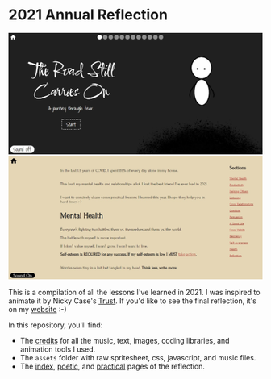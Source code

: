 # 2021 Annual Reflection

![Preview Image](./preview.jpg)
![Preview Image 2](./preview2.jpg)

This is a compilation of all the lessons I've learned in 2021. I was inspired to animate it by Nicky Case's [Trust](https://www.ncase.me/trust). If you'd like to see the final reflection, it's on my [website](https://www.madhavmalhotra.com/blog/2021-Annual-Reflection/index.html) :-)

In this repository, you'll find:
- The [credits](./credits.html) for all the music, text, images, coding libraries, and animation tools I used.
- The `assets` folder with raw spritesheet, css, javascript, and music files. 
- The [index](./index.html), [poetic](./poetic.html), and [practical](./practical.html) pages of the reflection.
